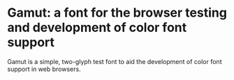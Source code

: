 # Gamut: a font for the browser testing and development of color font support

Gamut is a simple, two-glyph test font to aid the development of color font support in web browsers.

